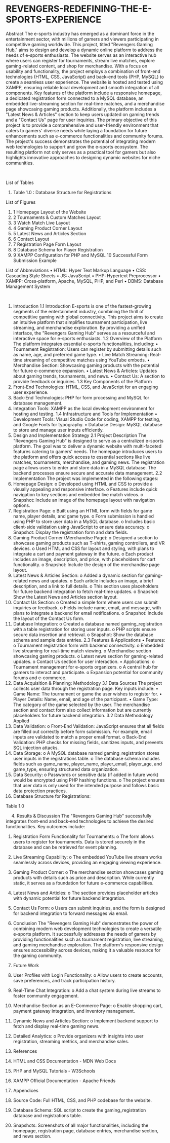 # REVENGERS-REDEFINING-THE-E-SPORTS-EXPERIENCE
Abstract
The e-sports industry has emerged as a dominant force in the entertainment sector, with millions of gamers and viewers participating in competitive gaming worldwide. This project, titled "Revengers Gaming Hub," aims to design and develop a dynamic online platform to address the needs of e-sports enthusiasts. The website serves as an interactive hub where users can register for tournaments, stream live matches, explore gaming-related content, and shop for merchandise. With a focus on usability and functionality, the project employs a combination of front-end technologies (HTML, CSS, JavaScript) and back-end tools (PHP, MySQL) to create a seamless user experience. The website is hosted and tested using XAMPP, ensuring reliable local development and smooth integration of all components.
Key features of the platform include a responsive homepage, a dedicated registration form connected to a MySQL database, an embedded live-streaming section for real-time matches, and a merchandise page showcasing gaming products. Additionally, the platform includes a "Latest News & Articles" section to keep users updated on gaming trends and a "Contact Us" page for user inquiries. The primary objective of this project is to provide a comprehensive and user-friendly environment that caters to gamers' diverse needs while laying a foundation for future enhancements such as e-commerce functionalities and community forums.
The project's success demonstrates the potential of integrating modern web technologies to support and grow the e-sports ecosystem. The resulting platform not only serves as a practical tool for gamers but also highlights innovative approaches to designing dynamic websites for niche communities.

 


List of Tables
1.	Table 1.0 : Database Structure for Registrations

List of Figures
1. 1	  Homepage Layout of the Website 
1. 2	 Tournaments & Custom Matches Layout
1. 3	 Watch Match Live Layout
1. 4	 Gaming Product Corner Layout
1. 5	 Latest News and Articles Section
1. 6	 Contact Layout 
1. 7	 Registration Page Form Layout 
1. 8	 Database Schema for Player Registration
1. 9	 XAMPP Configuration for PHP and MySQL
10	Successful Form Submission Example


List of Abbreviations
•	HTML: Hyper Text Markup Language
•	CSS: Cascading Style Sheets
•	JS: JavaScript
•	PHP: Hypertext Preprocessor
•	XAMPP: Cross-platform, Apache, MySQL, PHP, and Perl
•	DBMS: Database Management System



 
1. Introduction
1.1 Introduction
E-sports is one of the fastest-growing segments of the entertainment industry, combining the thrill of competitive gaming with global connectivity. This project aims to create an intuitive platform that simplifies tournament participation, live streaming, and merchandise exploration. By providing a unified interface, the "Revengers Gaming Hub" serves as a resourceful and interactive space for e-sports enthusiasts.
1.2 Overview of the Platform
The platform integrates essential e-sports functionalities, including:
•	Tournament Registration: Users can register by submitting details such as name, age, and preferred game type.
•	Live Match Streaming: Real-time streaming of competitive matches using YouTube embeds.
•	Merchandise Section: Showcasing gaming products with the potential for future e-commerce expansion.
•	Latest News & Articles: Updates about gaming trends, tournaments, and news.
•	Contact Us: A section to provide feedback or inquiries.
1.3 Key Components of the Platform
1.	Front-End Technologies: HTML, CSS, and JavaScript for an engaging user experience.
2.	Back-End Technologies: PHP for form processing and MySQL for database management.
3.	Integration Tools: XAMPP as the local development environment for hosting and testing.
1.4 Infrastructure and Tools for Implementation
•	Development Tools: Visual Studio Code for coding, XAMPP for testing, and Google Fonts for typography.
•	Database Design: MySQL database to store and manage user inputs efficiently.
 
2. Design and Implementation Strategy
2.1 Project Description
The "Revengers Gaming Hub" is designed to serve as a centralized e-sports platform. The goal was to deliver a dynamic website with multi-faceted features catering to gamers' needs. The homepage introduces users to the platform and offers quick access to essential sections like live matches, tournaments, merchandise, and gaming news. The registration page allows users to enter and store data in a MySQL database. The backend processes ensure secure and accurate data management.
2.2 Implementation
The project was implemented in the following stages:
1.	Homepage Design:
o	Developed using HTML and CSS to provide a visually appealing and responsive interface.
o	Features include quick navigation to key sections and embedded live match videos.
o	Snapshot: Include an image of the homepage layout with navigation options.
2.	Registration Page:
o	Built using an HTML form with fields for game name, player details, and game type.
o	Form submission is handled using PHP to store user data in a MySQL database.
o	Includes basic client-side validation using JavaScript to ensure data accuracy.
o	Snapshot: Display the registration form and data fields.
3.	Gaming Product Corner (Merchandise Page):
o	Designed a section to showcase gaming products such as T-shirts, gaming controllers, and VR devices.
o	Used HTML and CSS for layout and styling, with plans to integrate a cart and payment gateway in the future.
o	Each product includes an image, description, and price, with placeholders for cart functionality.
o	Snapshot: Include the design of the merchandise page layout.
4.	Latest News & Articles Section:
o	Added a dynamic section for gaming-related news and updates.
o	Each article includes an image, a brief description, and a link to full details.
o	This section uses placeholders for future backend integration to fetch real-time updates.
o	Snapshot: Show the Latest News and Articles section layout.
5.	Contact Us Section:
o	Created a simple form where users can submit inquiries or feedback.
o	Fields include name, email, and message, with plans to integrate a backend for email notifications.
o	Snapshot: Include the layout of the Contact Us form.
6.	Database Integration:
o	Created a database named gaming_registration with a table registration for storing user inputs.
o	PHP scripts ensure secure data insertion and retrieval.
o	Snapshot: Show the database schema and sample data entries.
2.3 Features & Applications
•	Features:
o	Tournament registration form with backend connectivity.
o	Embedded live streaming for real-time match viewing.
o	Merchandise section showcasing gaming products.
o	Latest news section for gaming-related updates.
o	Contact Us section for user interaction.
•	Applications:
o	Tournament management for e-sports organizers.
o	A central hub for gamers to interact and participate.
o	Expansion potential for community forums and e-commerce.
 
3. Data Acquisition & Planning: Methodology
3.1 Data Sources
The project collects user data through the registration page. Key inputs include:
•	Game Name: The tournament or game the user wishes to register for.
•	Player Details: Name, email, and age of the participant.
•	Game Type: The category of the game selected by the user.
The merchandise section and contact form also collect information but are currently placeholders for future backend integration.
3.2 Data Methodology Applied
1.	Data Validation:
o	Front-End Validation: JavaScript ensures that all fields are filled out correctly before form submission. For example, email inputs are validated to match a proper email format.
o	Back-End Validation: PHP checks for missing fields, sanitizes inputs, and prevents SQL injection attacks.
2.	Data Storage:
o	A MySQL database named gaming_registration stores user inputs in the registrations table.
o	The database schema includes fields such as game_name, player_name, player_email, player_age, and game_type, ensuring structured data organization.
3.	Data Security:
o	Passwords or sensitive data (if added in future work) would be encrypted using PHP hashing functions.
o	The project ensures that user data is only used for the intended purpose and follows basic data protection practices.
4.	Database Structure for Registrations: 

Table 1.0
  
 
4. Results & Discussion
The "Revengers Gaming Hub" successfully integrates front-end and back-end technologies to achieve the desired functionalities. Key outcomes include:
1.	Registration Form Functionality for Tournaments:
o	The form allows users to register for tournaments. Data is stored securely in the database and can be retrieved for event planning.
2.	Live Streaming Capability:
o	The embedded YouTube live stream works seamlessly across devices, providing an engaging viewing experience.
3.	Gaming Product Corner:
o	The merchandise section showcases gaming products with details such as price and description. While currently static, it serves as a foundation for future e-commerce capabilities.
4.	Latest News and Articles:
o	The section provides placeholder articles with dynamic potential for future backend integration.
5.	Contact Us Form:
o	Users can submit inquiries, and the form is designed for backend integration to forward messages via email.

5. Conclusion
The "Revengers Gaming Hub" demonstrates the power of combining modern web development technologies to create a versatile e-sports platform. It successfully addresses the needs of gamers by providing functionalities such as tournament registration, live streaming, and gaming merchandise exploration. The platform's responsive design ensures accessibility across devices, making it a valuable resource for the gaming community.

6. Future Work
1.	User Profiles with Login Functionality:
o	Allow users to create accounts, save preferences, and track participation history.
2.	Real-Time Chat Integration:
o	Add a chat system during live streams to foster community engagement.
3.	Merchandise Section as an E-Commerce Page:
o	Enable shopping cart, payment gateway integration, and inventory management.
4.	Dynamic News and Articles Section:
o	Implement backend support to fetch and display real-time gaming news.
5.	Detailed Analytics:
o	Provide organizers with insights into user registration, streaming metrics, and merchandise sales.
7. References
1.	HTML and CSS Documentation - MDN Web Docs
2.	PHP and MySQL Tutorials - W3Schools
3.	XAMPP Official Documentation - Apache Friends

8. Appendices
1.	Source Code: Full HTML, CSS, and PHP codebase for the website.
2.	Database Schema: SQL script to create the gaming_registration database and registrations table.
3.	Snapshots: Screenshots of all major functionalities, including the homepage, registration page, database entries, merchandise section, and news section.



    
